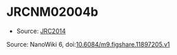 <a name="material" />

# JRCNM02004b
<script type="application/ld+json">
  {
    "@context": "https://schema.org/",
    "@type": "ChemicalSubstance",
    "@id": "https://egonw.github.io/nanowiki/nanowiki386.html#material",
    "http://purl.org/dc/terms/conformsTo":
      {
        "@type": "CreativeWork",
        "@id": "https://bioschemas.org/profiles/ChemicalSubstance/0.4-RELEASE/"
      },
    "identfier": "386",
    "name": "JRCNM02004b",
    "url": "https://egonw.github.io/nanowiki/nanowiki386.html#material",
    "sameAs": "http://127.0.0.1/mediawiki/index.php/Special:URIResolver/JRCNM02004b"
  }
</script>


* Source: [JRC2014](JRC2014.md)


Source: NanoWiki 6, doi:[10.6084/m9.figshare.11897205.v1](https://doi.org/10.6084/m9.figshare.11897205.v1)
